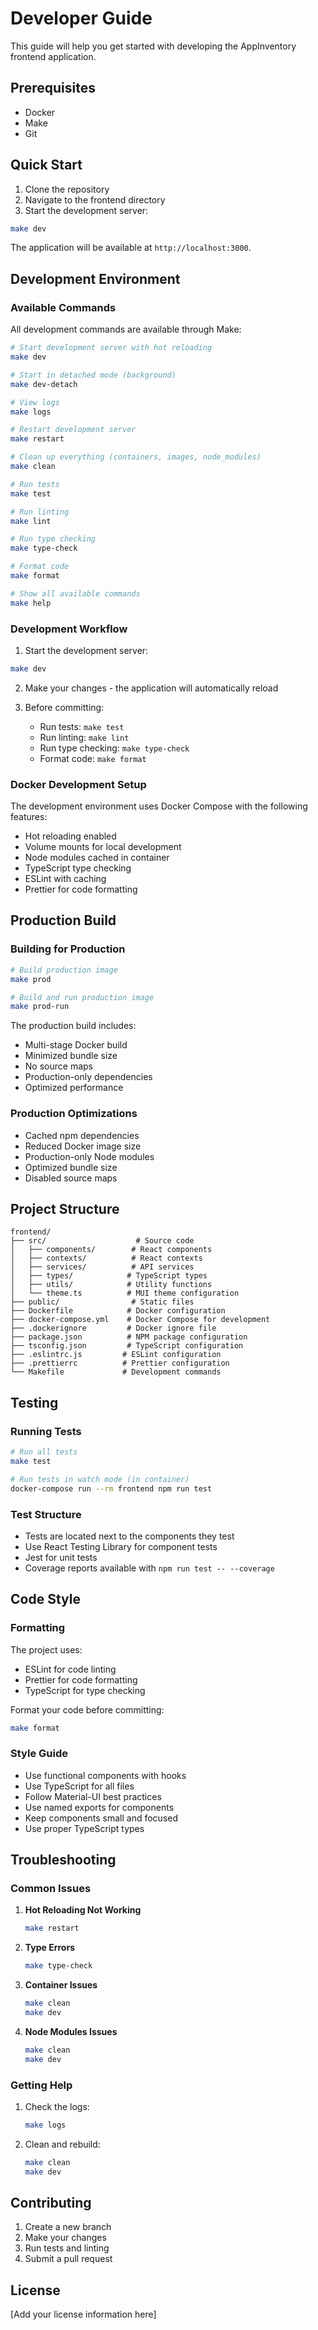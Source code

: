 # Developer Guide

This guide will help you get started with developing the AppInventory frontend application.

## Prerequisites

- Docker
- Make
- Git

## Quick Start

1. Clone the repository
2. Navigate to the frontend directory
3. Start the development server:
```bash
make dev
```

The application will be available at `http://localhost:3000`.

## Development Environment

### Available Commands

All development commands are available through Make:

```bash
# Start development server with hot reloading
make dev

# Start in detached mode (background)
make dev-detach

# View logs
make logs

# Restart development server
make restart

# Clean up everything (containers, images, node_modules)
make clean

# Run tests
make test

# Run linting
make lint

# Run type checking
make type-check

# Format code
make format

# Show all available commands
make help
```

### Development Workflow

1. Start the development server:
```bash
make dev
```

2. Make your changes - the application will automatically reload

3. Before committing:
   - Run tests: `make test`
   - Run linting: `make lint`
   - Run type checking: `make type-check`
   - Format code: `make format`

### Docker Development Setup

The development environment uses Docker Compose with the following features:
- Hot reloading enabled
- Volume mounts for local development
- Node modules cached in container
- TypeScript type checking
- ESLint with caching
- Prettier for code formatting

## Production Build

### Building for Production

```bash
# Build production image
make prod

# Build and run production image
make prod-run
```

The production build includes:
- Multi-stage Docker build
- Minimized bundle size
- No source maps
- Production-only dependencies
- Optimized performance

### Production Optimizations

- Cached npm dependencies
- Reduced Docker image size
- Production-only Node modules
- Optimized bundle size
- Disabled source maps

## Project Structure

```
frontend/
├── src/                    # Source code
│   ├── components/        # React components
│   ├── contexts/          # React contexts
│   ├── services/          # API services
│   ├── types/            # TypeScript types
│   ├── utils/            # Utility functions
│   └── theme.ts          # MUI theme configuration
├── public/                # Static files
├── Dockerfile            # Docker configuration
├── docker-compose.yml    # Docker Compose for development
├── .dockerignore         # Docker ignore file
├── package.json          # NPM package configuration
├── tsconfig.json         # TypeScript configuration
├── .eslintrc.js         # ESLint configuration
├── .prettierrc          # Prettier configuration
└── Makefile             # Development commands
```

## Testing

### Running Tests

```bash
# Run all tests
make test

# Run tests in watch mode (in container)
docker-compose run --rm frontend npm run test
```

### Test Structure

- Tests are located next to the components they test
- Use React Testing Library for component tests
- Jest for unit tests
- Coverage reports available with `npm run test -- --coverage`

## Code Style

### Formatting

The project uses:
- ESLint for code linting
- Prettier for code formatting
- TypeScript for type checking

Format your code before committing:
```bash
make format
```

### Style Guide

- Use functional components with hooks
- Use TypeScript for all files
- Follow Material-UI best practices
- Use named exports for components
- Keep components small and focused
- Use proper TypeScript types

## Troubleshooting

### Common Issues

1. **Hot Reloading Not Working**
   ```bash
   make restart
   ```

2. **Type Errors**
   ```bash
   make type-check
   ```

3. **Container Issues**
   ```bash
   make clean
   make dev
   ```

4. **Node Modules Issues**
   ```bash
   make clean
   make dev
   ```

### Getting Help

1. Check the logs:
   ```bash
   make logs
   ```

2. Clean and rebuild:
   ```bash
   make clean
   make dev
   ```

## Contributing

1. Create a new branch
2. Make your changes
3. Run tests and linting
4. Submit a pull request

## License

[Add your license information here]
